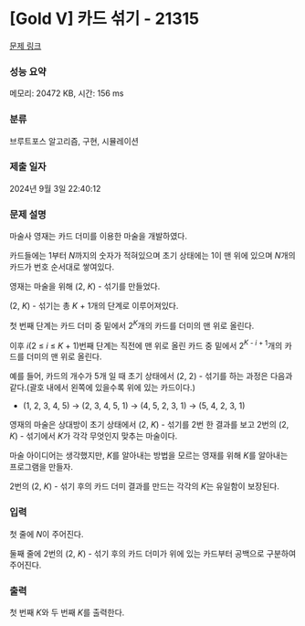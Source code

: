 # [Gold V] 카드 섞기 - 21315 

[문제 링크](https://www.acmicpc.net/problem/21315) 

### 성능 요약

메모리: 20472 KB, 시간: 156 ms

### 분류

브루트포스 알고리즘, 구현, 시뮬레이션

### 제출 일자

2024년 9월 3일 22:40:12

### 문제 설명

<p>마술사 영재는 카드 더미를 이용한 마술을 개발하였다.</p>

<p>카드들에는 1부터 <i>N</i>까지의 숫자가 적혀있으며 초기 상태에는 1이 맨 위에 있으며 <em>N</em>개의 카드가 번호 순서대로 쌓여있다.</p>

<p>영재는 마술을 위해 (2, <em>K</em>) - 섞기를 만들었다.</p>

<p>(2, <em>K</em>) - 섞기는 총 <em>K </em>+ 1개의 단계로 이루어져있다.</p>

<p>첫 번째 단계는 카드 더미 중 밑에서 2<em><sup>K</sup></em>개의 카드를 더미의 맨 위로 올린다.</p>

<p>이후 <em>i</em>(2 ≤ <em>i </em>≤ <em>K </em>+ 1)번째 단계는 직전에 맨 위로 올린 카드 중 밑에서 2<em><sup>K </sup></em><sup>- <em>i </em>+ 1</sup>개의 카드를 더미의 맨 위로 올린다.</p>

<p>예를 들어, 카드의 개수가 5개 일 때 초기 상태에서 (2, 2) - 섞기를 하는 과정은 다음과 같다.(괄호 내에서 왼쪽에 있을수록 위에 있는 카드이다.)</p>

<ul>
	<li>(1, 2, 3, 4, 5) → (2, 3, 4, 5, 1) → (4, 5, 2, 3, 1) → (5, 4, 2, 3, 1)</li>
</ul>

<p>영재의 마술은 상대방이 초기 상태에서 (2, <em>K</em>) - 섞기를 2번 한 결과를 보고 2번의 (2, <em>K</em>) - 섞기에서 <em>K</em>가 각각 무엇인지 맞추는 마술이다.</p>

<p>마술 아이디어는 생각했지만, <em>K</em>를 알아내는 방법을 모르는 영재를 위해 <em>K</em>를 알아내는 프로그램을 만들자.</p>

<p>2번의 (2, <em>K</em>) - 섞기 후의 카드 더미 결과를 만드는 각각의 <em>K</em>는 유일함이 보장된다.</p>

### 입력 

 <p>첫 줄에 <em>N</em>이 주어진다.</p>

<p>둘째 줄에 2번의 (2, <em>K</em>) - 섞기 후의 카드 더미가 위에 있는 카드부터 공백으로 구분하여 주어진다.</p>

### 출력 

 <p>첫 번째 <em>K</em>와 두 번째 <em>K</em>를 출력한다.</p>

